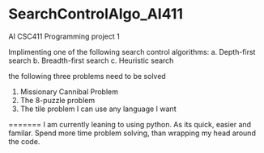 # SearchControlAlgo_AI411
AI CSC411 Programming project 1

Implimenting one of the following search control algorithms:
a. Depth-first search
b. Breadth-first search
c. Heuristic search

the following three problems need to be solved
1. Missionary Cannibal Problem
2. The 8-puzzle problem
3. The tile problem
I can use any language I want

=======
I am currently leaning to using python. As its quick, easier and familar. 
Spend more time problem solving, than wrapping my head around the code. 


